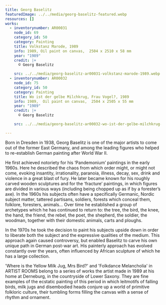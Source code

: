 ```yaml
---
title: Georg Baselitz
featuredImage: ../../media/georg-baselitz-featured.webp
resources: []
works:
  - inventorynumber: AR00031
    node_id: 69
    category_id: 50
    category: Painting
    title: Volkstanz Marode, 1989
    info: 1989, Oil paint on canvas,  2504 x 2510 x 58 mm
    year: "1989"
    credit: |+
      © Georg Baselitz

    src: ../../media/georg-baselitz-ar00031-volkstanz-marode-1989.webp
  - inventorynumber: AR00032
    node_id: 75
    category_id: 50
    category: Painting
    title: Wo ist der gelbe Milchkrug, Frau Vogel?, 1989
    info: 1989,  Oil paint on canvas,  2504 x 2505 x 55 mm
    year: "1989"
    credit: |+
      © Georg Baselitz

    src: ../../media/georg-baselitz-ar00032-wo-ist-der-gelbe-milchkrug-frau-vogel-1989.webp

---
```


Born in Dresden in 1938, Georg Baselitz is one of the major artists to come out of the former East Germany, and among the leading figures who helped to re-establish German painting after World War II.

He first achieved notoriety for his ‘Pandemonium’ paintings in the early 1960s. Here he described the chaos from which order might, or might not come, evoking insantity, irrationality, paranoia, illness, decay, sex, drink and violence in a great blast of fury. He later became known for his roughly carved wooden sculptures and for the ‘fracture’ paintings, in which figures are divided in various ways (including being chopped up as if by a forester’s axe). In the 1960s his subjects often have a specifically Germanic, Nordic subject matter, tattered partisans, soldiers, forests which conceal them, folklore, foresters, animals… Over time he established a group of archetypes which he has continued to return to: the tree, the bird, the knee, the hand, the friend, the rebel, the poet, the shepherd, the soldier, the woodman, together with their domestic animals, carts and ploughs.

In the 1970s he took the decision to paint his subjects upside down in order to liberate both the subject and the expressive qualities of the medium. This approach again caused controversy, but enabled Baselitz to carve his own unique path in German post-war art. His painterly approach has evolved constantly over the years, often influenced by African sculpture of which he has a large collection.

'Where is the Yellow Milk Jug, Mrs Bird?' and 'Folkdance Melancholia' in ARTIST ROOMS belong to a series of works the artist made in 1989 at his home at Derneburg, in the countryside of Lower Saxony. They are fine examples of the ecstatic painting of this period in which leitmotifs of falling birds, milk jugs and disembodied heads conjure up a world of primitive folkloric culture, their tumbling forms filling the canvas with a sense of rhythm and ornament.